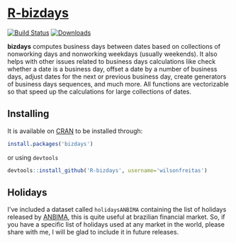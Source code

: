 
# [R-bizdays]( https://cran.r-project.org/package=pkgname)

[![Build Status](https://travis-ci.org/wilsonfreitas/R-bizdays.svg?branch=master)](https://travis-ci.org/wilsonfreitas/R-bizdays)
[![Downloads](http://cranlogs.r-pkg.org/badges/bizdays?color=brightgreen)]( https://cran.r-project.org/package=pkgname)

[cran-bizdays]:  https://cran.r-project.org/package=pkgname
[ANBIMA]: http://portal.anbima.com.br/Pages/home.aspx

**bizdays** computes business days between dates based on collections of nonworking days and nonworking weekdays (usually weekends).
It also helps with other issues related to business days calculations like check whether a date is a business day, offset a date by a number of business days, adjust dates for the next or previous business day, create generators of business days sequences, and much more.
All functions are vectorizable so that speed up the calculations for large collections of dates.

## Installing

It is available on [CRAN][cran-bizdays] to be installed through:

```R
install.packages('bizdays')
```

or using `devtools`

```R
devtools::install_github('R-bizdays', username='wilsonfreitas')
```

## Holidays

I've included a dataset called `holidaysANBIMA` containing the list of holidays released by [ANBIMA][ANBIMA], this is quite useful at brazilian financial market.
So, if you have a specific list of holidays used at any market in the world, please share with me, I will be glad to include it in future releases.

